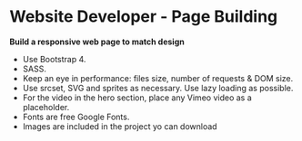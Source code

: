 # Website Developer - Page Building

**Build a responsive web page to match design**

- Use Bootstrap 4.
- SASS.
- Keep an eye in performance: files size, number of requests & DOM size.
- Use srcset, SVG and sprites as necessary. Use lazy loading as possible.
- For the video in the hero section, place any Vimeo video as a placeholder.
- Fonts are free Google Fonts.
- Images are included in the project yo can download
